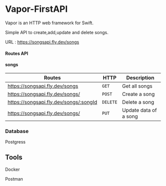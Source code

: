 # Vapor-FirstAPI
Vapor is an HTTP web framework for Swift.

Simple API to create,add,update and delete songs.

URL : https://songsapi.fly.dev/songs   


#### Routes API
#### songs
Routes | HTTP | Description
--- | --- | ---
https://songsapi.fly.dev/songs  | `GET` | Get all songs
https://songsapi.fly.dev/songs/ | `POST` | Create a song
https://songsapi.fly.dev/songs/:songId | `DELETE` | Delete a song
https://songsapi.fly.dev/songs/ | `PUT` | Update data of a song


### Database

Postgress

## Tools
Docker

Postman
